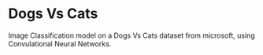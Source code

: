 # Dogs Vs Cats 

Image Classification model on a Dogs Vs Cats dataset from microsoft, using Convulational Neural Networks. 
